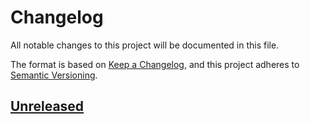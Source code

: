 # Changelog

All notable changes to this project will be documented in this file.

The format is based on [Keep a Changelog](https://keepachangelog.com/en/1.0.0/),
and this project adheres to
[Semantic Versioning](https://semver.org/spec/v2.0.0.html).

## [Unreleased]

[unreleased]:
  https://github.com/LBHackney-IT/mat-process-utils/compare/v0.1.0...HEAD
[0.1.0]: https://github.com/LBHackney-IT/mat-process-utils/releases/tag/v0.1.0
